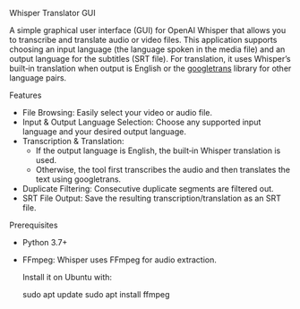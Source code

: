 Whisper Translator GUI

A simple graphical user interface (GUI) for OpenAI Whisper that allows you to transcribe and translate audio or video files. This application supports choosing an input language (the language spoken in the media file) and an output language for the subtitles (SRT file). For translation, it uses Whisper’s built‑in translation when output is English or the [googletrans](https://pypi.org/project/googletrans/) library for other language pairs.

Features

- File Browsing: Easily select your video or audio file.
- Input & Output Language Selection: Choose any supported input language and your desired output language.
- Transcription & Translation: 
  - If the output language is English, the built‑in Whisper translation is used.
  - Otherwise, the tool first transcribes the audio and then translates the text using googletrans.
- Duplicate Filtering: Consecutive duplicate segments are filtered out.
- SRT File Output: Save the resulting transcription/translation as an SRT file.

Prerequisites

- Python 3.7+
- FFmpeg: Whisper uses FFmpeg for audio extraction.  

  Install it on Ubuntu with:

  sudo apt update
  sudo apt install ffmpeg
